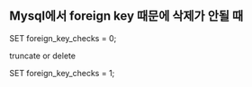 <h2>Mysql에서 foreign key 때문에 삭제가 안될 때</h2>

SET foreign_key_checks = 0;

truncate or delete

SET foreign_key_checks = 1;


[jekyll-docs]: https://jekyllrb.com/docs/home
[jekyll-gh]:   https://github.com/jekyll/jekyll
[jekyll-talk]: https://talk.jekyllrb.com/
